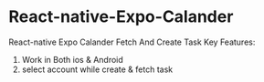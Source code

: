 # React-native-Expo-Calander
React-native Expo Calander  Fetch And Create Task
Key Features:
1. Work in Both ios & Android
2. select account while create & fetch task
   
